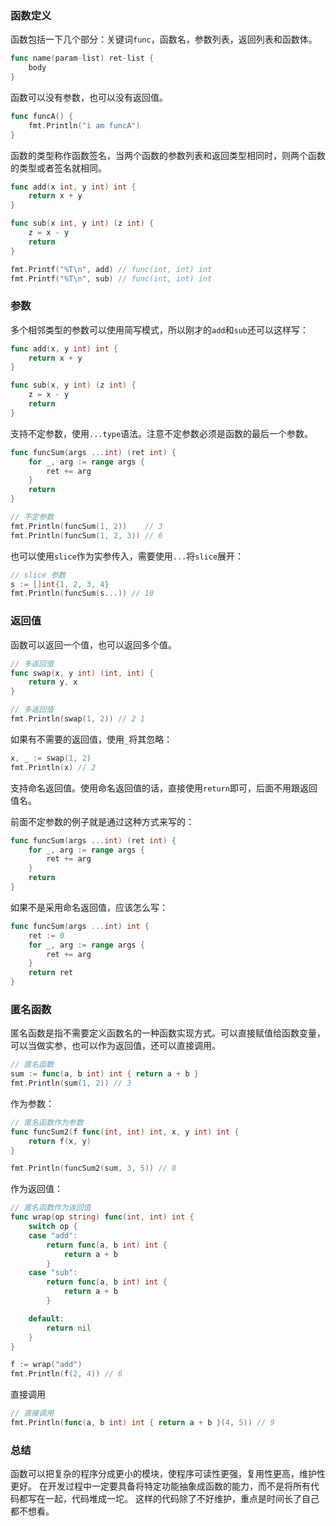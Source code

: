 ### 函数定义

函数包括一下几个部分：关键词```func```，函数名，参数列表，返回列表和函数体。

``` go
func name(param-list) ret-list {
    body
}
```

函数可以没有参数，也可以没有返回值。

``` go
func funcA() {
    fmt.Println("i am funcA")
}
```

函数的类型称作函数签名，当两个函数的参数列表和返回类型相同时，则两个函数的类型或者签名就相同。

``` go
func add(x int, y int) int {
    return x + y
}

func sub(x int, y int) (z int) {
    z = x - y
    return
}

fmt.Printf("%T\n", add) // func(int, int) int
fmt.Printf("%T\n", sub) // func(int, int) int
```

### 参数

多个相邻类型的参数可以使用简写模式，所以刚才的```add```和```sub```还可以这样写：

``` go
func add(x, y int) int {
    return x + y
}

func sub(x, y int) (z int) {
    z = x - y
    return
}
```

支持不定参数，使用```...type```语法。注意不定参数必须是函数的最后一个参数。

``` go
func funcSum(args ...int) (ret int) {
    for _, arg := range args {
        ret += arg
    }
    return
}

// 不定参数
fmt.Println(funcSum(1, 2))    // 3
fmt.Println(funcSum(1, 2, 3)) // 6
```

也可以使用```slice```作为实参传入，需要使用```...```将```slice```展开：

``` go
// slice 参数
s := []int{1, 2, 3, 4}
fmt.Println(funcSum(s...)) // 10
```

### 返回值

函数可以返回一个值，也可以返回多个值。

``` go
// 多返回值
func swap(x, y int) (int, int) {
    return y, x
}

// 多返回值
fmt.Println(swap(1, 2)) // 2 1
```

如果有不需要的返回值，使用```_```将其忽略：

``` go
x, _ := swap(1, 2)
fmt.Println(x) // 2
```

支持命名返回值。使用命名返回值的话，直接使用```return```即可，后面不用跟返回值名。

前面不定参数的例子就是通过这种方式来写的：

``` go
func funcSum(args ...int) (ret int) {
    for _, arg := range args {
        ret += arg
    }
    return
}
```

如果不是采用命名返回值，应该怎么写：

``` go
func funcSum(args ...int) int {
    ret := 0
    for _, arg := range args {
        ret += arg
    }
    return ret
}
```

### 匿名函数

匿名函数是指不需要定义函数名的一种函数实现方式。可以直接赋值给函数变量，可以当做实参，也可以作为返回值，还可以直接调用。

``` go
// 匿名函数
sum := func(a, b int) int { return a + b }
fmt.Println(sum(1, 2)) // 3
```

作为参数：

``` go
// 匿名函数作为参数
func funcSum2(f func(int, int) int, x, y int) int {
    return f(x, y)
}

fmt.Println(funcSum2(sum, 3, 5)) // 8
```

作为返回值：

``` go
// 匿名函数作为返回值
func wrap(op string) func(int, int) int {
    switch op {
    case "add":
        return func(a, b int) int {
            return a + b
        }
    case "sub":
        return func(a, b int) int {
            return a + b
        }

    default:
        return nil
    }
}

f := wrap("add")
fmt.Println(f(2, 4)) // 6
```

直接调用

``` go
// 直接调用
fmt.Println(func(a, b int) int { return a + b }(4, 5)) // 9
```

### 总结

函数可以把复杂的程序分成更小的模块，使程序可读性更强，复用性更高，维护性更好。
在开发过程中一定要具备将特定功能抽象成函数的能力，而不是将所有代码都写在一起，代码堆成一坨。
这样的代码除了不好维护，重点是时间长了自己都不想看。